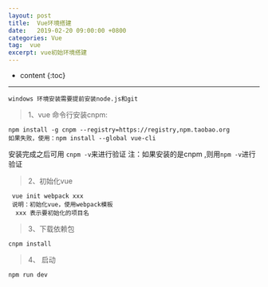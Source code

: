 ```yaml
---
layout: post
title:  Vue环境搭建
date:   2019-02-20 09:00:00 +0800
categories: Vue
tag:  vue
excerpt: vue初始环境搭建
---
```



* content
{:toc}


---------------------------------

`windows 环境安装需要提前安装node.js和git`
>1、vue 命令行安装cnpm:
```
npm install -g cnpm --registry=https://registry,npm.taobao.org
如果失败，使用：npm install --global vue-cli
```
安装完成之后可用 `cnpm -v`来进行验证
注：如果安装的是cnpm ,则用`npm -v`进行验证


> 2、初始化vue
```
 vue init webpack xxx
 说明：初始化vue，使用webpack模板
  xxx 表示要初始化的项目名
```

>3、下载依赖包
```
cnpm install
```

>4、 启动
```
npm run dev
```
